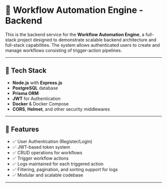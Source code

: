 # 🚀 Workflow Automation Engine - Backend

This is the backend service for the **Workflow Automation Engine**, a full-stack project designed to demonstrate scalable backend architecture and full-stack capabilities. The system allows authenticated users to create and manage workflows consisting of trigger-action pipelines.

---

## 📂 Tech Stack

- **Node.js** with **Express.js**
- **PostgreSQL** database
- **Prisma ORM**
- **JWT** for Authentication
- **Docker** & Docker Compose
- **CORS**, **Helmet**, and other security middlewares

---

## 📌 Features

- ✅ User Authentication (Register/Login)
- ✅ JWT-based token system
- ✅ CRUD operations for workflows
- ✅ Trigger workflow actions
- ✅ Logs maintained for each triggered action
- ✅ Filtering, pagination, and sorting support for logs
- ✅ Modular and scalable codebase

---
